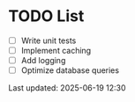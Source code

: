 # TODO List

- [ ] Write unit tests
- [ ] Implement caching
- [ ] Add logging
- [ ] Optimize database queries

Last updated: 2025-06-19 12:30

